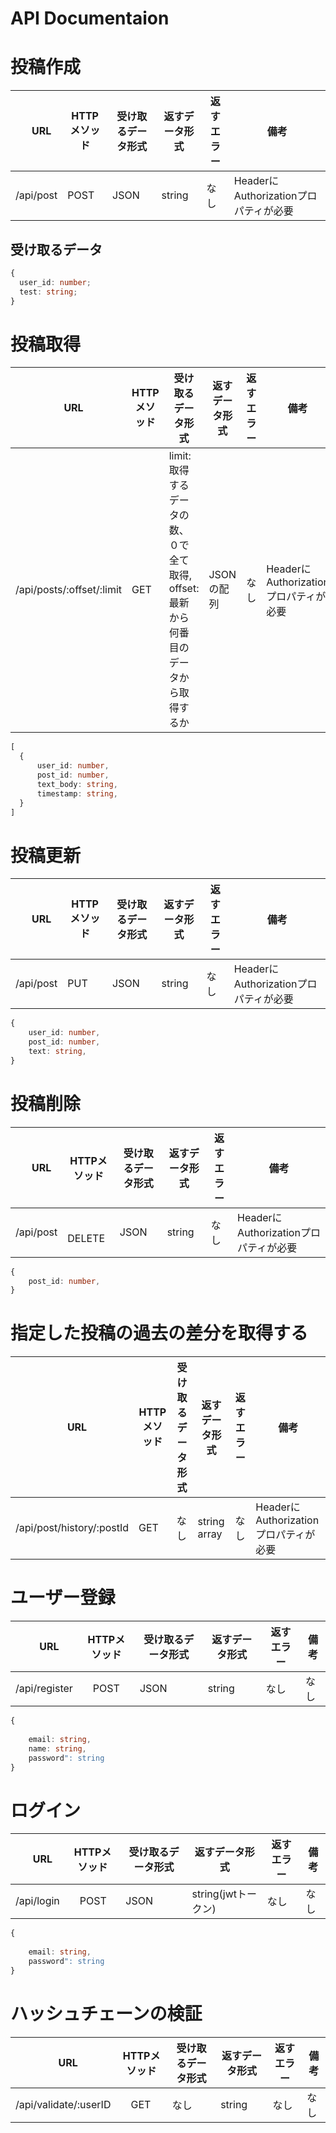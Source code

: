 # API Documentaion

# 投稿作成

|　URL　| HTTPメソッド | 受け取るデータ形式 | 返すデータ形式 | 返すエラー | 備考 |
| ---- | ---- | ---- | ---- | ---- | ---- |
|  /api/post  |  POST  | JSON | string | なし | HeaderにAuthorizationプロパティが必要 |

## 受け取るデータ

```typescript
{
  user_id: number;
  test: string;
}
```
# 投稿取得

|　URL　| HTTPメソッド | 受け取るデータ形式 | 返すデータ形式 | 返すエラー | 備考 |
| ---- | ---- | ---- | ---- | ---- | ---- |
|  /api/posts/:offset/:limit  |  GET  | limit: 取得するデータの数、０で全て取得, offset: 最新から何番目のデータから取得するか | JSONの配列 | なし | HeaderにAuthorizationプロパティが必要 |

```typescript
[
  {
      user_id: number,
      post_id: number,
      text_body: string,
      timestamp: string,
  }
]
```

# 投稿更新
|　URL　| HTTPメソッド | 受け取るデータ形式 | 返すデータ形式 | 返すエラー | 備考 |
| ---- | ---- | ---- | ---- | ---- | ---- |
|  /api/post  |  PUT  | JSON | string | なし | HeaderにAuthorizationプロパティが必要 |


```typescript
{
    user_id: number,
    post_id: number,
    text: string,
}
```

# 投稿削除
|　URL　| HTTPメソッド | 受け取るデータ形式 | 返すデータ形式 | 返すエラー | 備考 |
| ---- | ---- | ---- | ---- | ---- | ---- |
|  /api/post  | 　DELETE  | JSON | string | なし | HeaderにAuthorizationプロパティが必要 |

```typescript
{
    post_id: number,
}
```

# 指定した投稿の過去の差分を取得する
|　URL　| HTTPメソッド | 受け取るデータ形式 | 返すデータ形式 | 返すエラー | 備考 |
| ---- | ---- | ---- | ---- | ---- | ---- |
|  /api/post/history/:postId |  GET  | なし | string array | なし | HeaderにAuthorizationプロパティが必要 |



# ユーザー登録
|　URL　| HTTPメソッド | 受け取るデータ形式 | 返すデータ形式 | 返すエラー | 備考 |
| ---- | ---- | ---- | ---- | ---- | ---- |
|  /api/register  | 　POST  | JSON | string | なし | なし |

```typescript
{
    
    email: string,
    name: string,
    password": string
}
```

# ログイン
|　URL　| HTTPメソッド | 受け取るデータ形式 | 返すデータ形式 | 返すエラー | 備考 |
| ---- | ---- | ---- | ---- | ---- | ---- |
|  /api/login  | 　POST  | JSON | string(jwtトークン) | なし | なし |

```typescript
{
    
    email: string,
    password": string
}
```

# ハッシュチェーンの検証
|　URL　| HTTPメソッド | 受け取るデータ形式 | 返すデータ形式 | 返すエラー | 備考 |
| ---- | ---- | ---- | ---- | ---- | ---- |
|  /api/validate/:userID  | 　GET  | なし | string | なし | なし |

